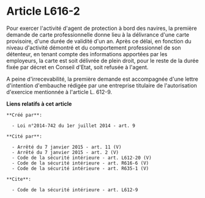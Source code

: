 # Article L616-2

Pour exercer l'activité d'agent de protection à bord des navires, la première demande de carte professionnelle donne lieu à
la délivrance d'une carte provisoire, d'une durée de validité d'un an. Après ce délai, en fonction du niveau d'activité
démontré et du comportement professionnel de son détenteur, en tenant compte des informations apportées par les employeurs,
la carte est soit délivrée de plein droit, pour le reste de la durée fixée par décret en Conseil d'Etat, soit refusée à
l'agent. 

A peine d'irrecevabilité, la première demande est accompagnée d'une lettre d'intention d'embauche rédigée par une entreprise
titulaire de l'autorisation d'exercice mentionnée à l'article L. 612-9.

**Liens relatifs à cet article**

	**Créé par**:

	  - Loi n°2014-742 du 1er juillet 2014 - art. 9

	**Cité par**:

	  - Arrêté du 7 janvier 2015 - art. 11 (V)
	  - Arrêté du 7 janvier 2015 - art. 2 (V)
	  - Code de la sécurité intérieure - art. L612-20 (V)
	  - Code de la sécurité intérieure - art. R616-6 (V)
	  - Code de la sécurité intérieure - art. R635-1 (V)

	**Cite**:

	  - Code de la sécurité intérieure - art. L612-9
